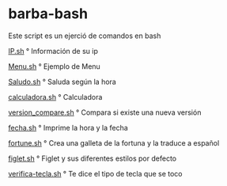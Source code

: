 # barba-bash
Este script  es un ejerció de comandos en bash

[IP.sh](IP.sh) ° Información de su ip

[Menu.sh](Menu.sh) ° Ejemplo de Menu

[Saludo.sh](Saludo.sh) ° Saluda según la hora 

[calculadora.sh](calculadora.sh) ° Calculadora

[version_compare.sh](version_compare.sh) ° Compara si existe una nueva versión


[fecha.sh](fecha.sh) ° Imprime la hora y la fecha

[fortune.sh](fortune.sh) ° Crea una galleta de la fortuna y la traduce a español

[figlet.sh](figlet.sh) ° Figlet y sus diferentes estilos por defecto

[verifica-tecla.sh](verifica-tecla.sh) ° Te dice el tipo de tecla que se toco

